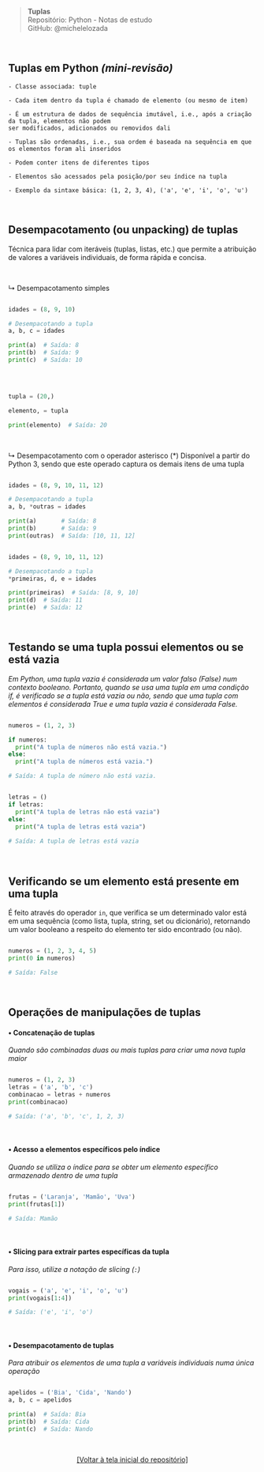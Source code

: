 > **Tuplas**  
> Repositório: Python - Notas de estudo     
> GitHub: @michelelozada
&nbsp;

&nbsp;  
## Tuplas em Python *(mini-revisão)*
```
- Classe associada: tuple

- Cada item dentro da tupla é chamado de elemento (ou mesmo de item) 

- É um estrutura de dados de sequência imutável, i.e., após a criação da tupla, elementos não podem 
ser modificados, adicionados ou removidos dali 

- Tuplas são ordenadas, i.e., sua ordem é baseada na sequência em que os elementos foram ali inseridos

- Podem conter itens de diferentes tipos

- Elementos são acessados pela posição/por seu índice na tupla

- Exemplo da sintaxe básica: (1, 2, 3, 4), ('a', 'e', 'i', 'o', 'u')
```

&nbsp;

## Desempacotamento (ou unpacking) de tuplas 
Técnica para lidar com iteráveis (tuplas, listas, etc.) que permite a atribuição de valores a variáveis individuais, de forma rápida e concisa. 

&nbsp;

↳ Desempacotamento simples
```py

idades = (8, 9, 10)

# Desempacotando a tupla
a, b, c = idades

print(a)  # Saída: 8
print(b)  # Saída: 9
print(c)  # Saída: 10
```

&nbsp;

```py

tupla = (20,)

elemento, = tupla

print(elemento)  # Saída: 20
```

&nbsp;

↳ Desempacotamento com o operador asterisco (*)
Disponível a partir do Python 3, sendo que este operado captura os demais itens de uma tupla  

```py

idades = (8, 9, 10, 11, 12)

# Desempacotando a tupla
a, b, *outras = idades

print(a)       # Saída: 8
print(b)       # Saída: 9
print(outras)  # Saída: [10, 11, 12]
```
```py

idades = (8, 9, 10, 11, 12)

# Desempacotando a tupla
*primeiras, d, e = idades

print(primeiras)  # Saída: [8, 9, 10]
print(d)  # Saída: 11
print(e)  # Saída: 12
```

&nbsp;

## Testando se uma tupla possui elementos ou se está vazia
*Em Python, uma tupla vazia é considerada um valor falso (False) num contexto booleano. Portanto, quando se usa uma tupla em uma condição if, é verificado se a tupla está vazia ou não, sendo que uma tupla com elementos é considerada True e uma tupla vazia é considerada False.* 

```py

numeros = (1, 2, 3)

if numeros:
  print("A tupla de números não está vazia.")
else:
  print("A tupla de números está vazia.")

# Saída: A tupla de número não está vazia.
```
```py

letras = ()
if letras:
  print("A tupla de letras não está vazia")
else:
  print("A tupla de letras está vazia")
  
# Saída: A tupla de letras está vazia
```

&nbsp;

## Verificando se um elemento está presente em uma tupla
É feito através do operador `in`, que verifica se um determinado valor está em uma sequência (como lista, tupla, string, set ou dicionário), retornando um valor booleano a respeito do elemento ter sido encontrado (ou não).

```py

numeros = (1, 2, 3, 4, 5)
print(0 in numeros)

# Saída: False 
```

&nbsp;

## Operações de manipulações de tuplas 

#### • Concatenação de tuplas
*Quando são combinadas duas ou mais tuplas para criar uma nova tupla maior*

```py

numeros = (1, 2, 3)
letras = ('a', 'b', 'c')
combinacao = letras + numeros
print(combinacao)

# Saída: ('a', 'b', 'c', 1, 2, 3)
```

&nbsp;

#### • Acesso a elementos específicos pelo índice
*Quando se utiliza o índice para se obter um elemento específico armazenado dentro de uma tupla*

```py

frutas = ('Laranja', 'Mamão', 'Uva')
print(frutas[1])

# Saída: Mamão
```

&nbsp;

#### • Slicing para extrair partes específicas da tupla
*Para isso, utilize a notação de slicing (`:`)*

```py

vogais = ('a', 'e', 'i', 'o', 'u')
print(vogais[1:4])

# Saída: ('e', 'i', 'o')
```

&nbsp;

#### • Desempacotamento de tuplas
*Para atribuir os elementos de uma tupla a variáveis individuais numa única operação*

```py

apelidos = ('Bia', 'Cida', 'Nando')
a, b, c = apelidos

print(a)  # Saída: Bia
print(b)  # Saída: Cida
print(c)  # Saída: Nando
```

&nbsp;

<div align="center">
<a href="https://github.com/michelelozada/Python-Study-Notes">[Voltar à tela inicial do repositório]</a>
</div>